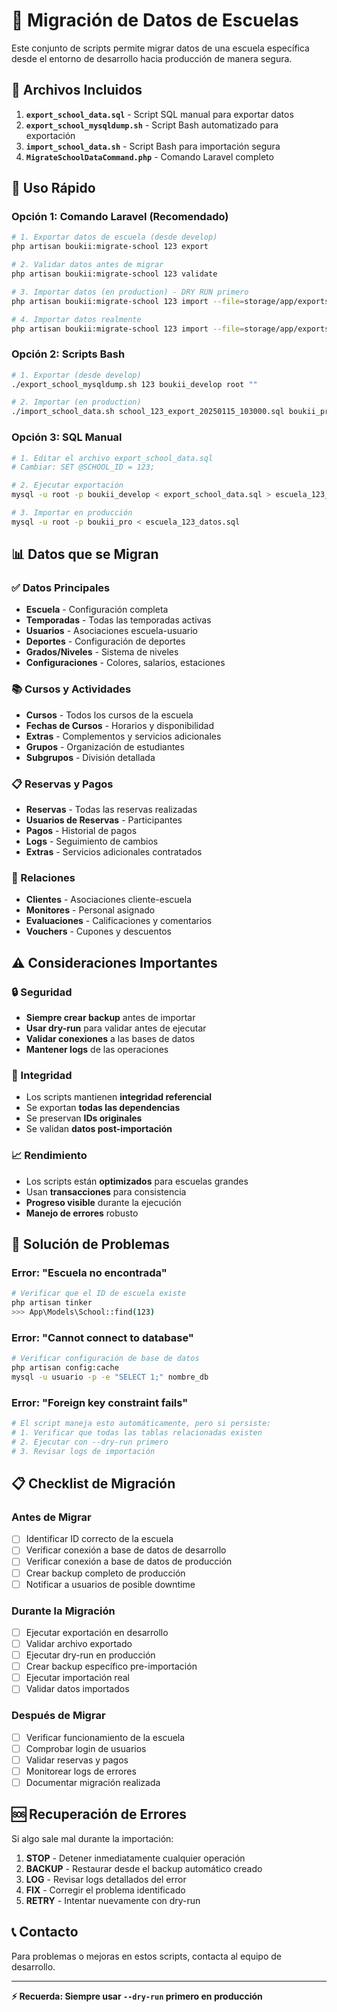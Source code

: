 # 🏫 Migración de Datos de Escuelas

Este conjunto de scripts permite migrar datos de una escuela específica desde el entorno de desarrollo hacia producción de manera segura.

## 📁 Archivos Incluidos

1. **`export_school_data.sql`** - Script SQL manual para exportar datos
2. **`export_school_mysqldump.sh`** - Script Bash automatizado para exportación  
3. **`import_school_data.sh`** - Script Bash para importación segura
4. **`MigrateSchoolDataCommand.php`** - Comando Laravel completo

## 🚀 Uso Rápido

### Opción 1: Comando Laravel (Recomendado)

```bash
# 1. Exportar datos de escuela (desde develop)
php artisan boukii:migrate-school 123 export

# 2. Validar datos antes de migrar
php artisan boukii:migrate-school 123 validate

# 3. Importar datos (en production) - DRY RUN primero
php artisan boukii:migrate-school 123 import --file=storage/app/exports/school_123_export_2025-01-15_10-30-00.sql --dry-run

# 4. Importar datos realmente
php artisan boukii:migrate-school 123 import --file=storage/app/exports/school_123_export_2025-01-15_10-30-00.sql
```

### Opción 2: Scripts Bash

```bash
# 1. Exportar (desde develop)
./export_school_mysqldump.sh 123 boukii_develop root ""

# 2. Importar (en production)
./import_school_data.sh school_123_export_20250115_103000.sql boukii_pro root "password"
```

### Opción 3: SQL Manual

```bash
# 1. Editar el archivo export_school_data.sql
# Cambiar: SET @SCHOOL_ID = 123;

# 2. Ejecutar exportación
mysql -u root -p boukii_develop < export_school_data.sql > escuela_123_datos.sql

# 3. Importar en producción
mysql -u root -p boukii_pro < escuela_123_datos.sql
```

## 📊 Datos que se Migran

### ✅ Datos Principales
- **Escuela** - Configuración completa
- **Temporadas** - Todas las temporadas activas
- **Usuarios** - Asociaciones escuela-usuario
- **Deportes** - Configuración de deportes
- **Grados/Niveles** - Sistema de niveles
- **Configuraciones** - Colores, salarios, estaciones

### 📚 Cursos y Actividades
- **Cursos** - Todos los cursos de la escuela
- **Fechas de Cursos** - Horarios y disponibilidad
- **Extras** - Complementos y servicios adicionales
- **Grupos** - Organización de estudiantes
- **Subgrupos** - División detallada

### 📋 Reservas y Pagos
- **Reservas** - Todas las reservas realizadas
- **Usuarios de Reservas** - Participantes
- **Pagos** - Historial de pagos
- **Logs** - Seguimiento de cambios
- **Extras** - Servicios adicionales contratados

### 👥 Relaciones
- **Clientes** - Asociaciones cliente-escuela
- **Monitores** - Personal asignado
- **Evaluaciones** - Calificaciones y comentarios
- **Vouchers** - Cupones y descuentos

## ⚠️ Consideraciones Importantes

### 🔒 Seguridad
- **Siempre crear backup** antes de importar
- **Usar dry-run** para validar antes de ejecutar
- **Validar conexiones** a las bases de datos
- **Mantener logs** de las operaciones

### 🎯 Integridad
- Los scripts mantienen **integridad referencial**
- Se exportan **todas las dependencias**
- Se preservan **IDs originales**
- Se validan **datos post-importación**

### 📈 Rendimiento  
- Los scripts están **optimizados** para escuelas grandes
- Usan **transacciones** para consistencia
- **Progreso visible** durante la ejecución
- **Manejo de errores** robusto

## 🔧 Solución de Problemas

### Error: "Escuela no encontrada"
```bash
# Verificar que el ID de escuela existe
php artisan tinker
>>> App\Models\School::find(123)
```

### Error: "Cannot connect to database"
```bash
# Verificar configuración de base de datos
php artisan config:cache
mysql -u usuario -p -e "SELECT 1;" nombre_db
```

### Error: "Foreign key constraint fails"
```bash
# El script maneja esto automáticamente, pero si persiste:
# 1. Verificar que todas las tablas relacionadas existen
# 2. Ejecutar con --dry-run primero
# 3. Revisar logs de importación
```

## 📋 Checklist de Migración

### Antes de Migrar
- [ ] Identificar ID correcto de la escuela
- [ ] Verificar conexión a base de datos de desarrollo
- [ ] Verificar conexión a base de datos de producción
- [ ] Crear backup completo de producción
- [ ] Notificar a usuarios de posible downtime

### Durante la Migración
- [ ] Ejecutar exportación en desarrollo
- [ ] Validar archivo exportado
- [ ] Ejecutar dry-run en producción
- [ ] Crear backup específico pre-importación
- [ ] Ejecutar importación real
- [ ] Validar datos importados

### Después de Migrar
- [ ] Verificar funcionamiento de la escuela
- [ ] Comprobar login de usuarios
- [ ] Validar reservas y pagos
- [ ] Monitorear logs de errores
- [ ] Documentar migración realizada

## 🆘 Recuperación de Errores

Si algo sale mal durante la importación:

1. **STOP** - Detener inmediatamente cualquier operación
2. **BACKUP** - Restaurar desde el backup automático creado
3. **LOG** - Revisar logs detallados del error
4. **FIX** - Corregir el problema identificado
5. **RETRY** - Intentar nuevamente con dry-run

## 📞 Contacto

Para problemas o mejoras en estos scripts, contacta al equipo de desarrollo.

---

**⚡ Recuerda: Siempre usar `--dry-run` primero en producción**